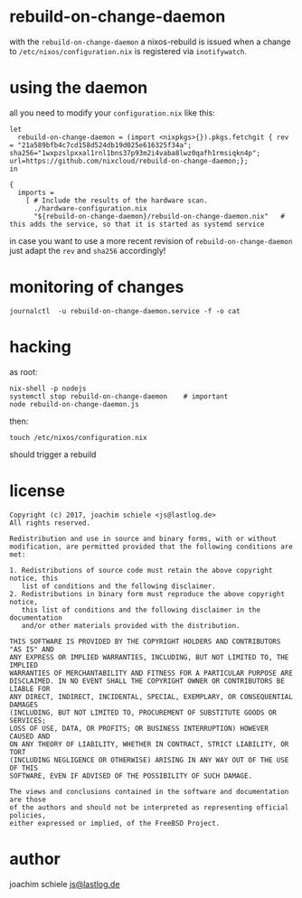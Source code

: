 # rebuild-on-change-daemon

with the `rebuild-on-change-daemon` a nixos-rebuild is issued when a change to `/etc/nixos/configuration.nix` is registered via `inotifywatch`.

# using the daemon

all you need to modify your `configuration.nix` like this:

    let
      rebuild-on-change-daemon = (import <nixpkgs>{}).pkgs.fetchgit { rev = "21a589bfb4c7cd158d524db19d025e616325f34a"; sha256="1wxpzslpxxal1rnl1bns37p93m2i4vaba8lwz0qafh1rmsiqkn4p"; url=https://github.com/nixcloud/rebuild-on-change-daemon;};
    in
    
    {
      imports =
        [ # Include the results of the hardware scan.
          ./hardware-configuration.nix
          "${rebuild-on-change-daemon}/rebuild-on-change-daemon.nix"   # this adds the service, so that it is started as systemd service

in case you want to use a more recent revision of `rebuild-on-change-daemon` just adapt the `rev` and `sha256` accordingly!

# monitoring of changes

    journalctl  -u rebuild-on-change-daemon.service -f -o cat

# hacking

as root:

    nix-shell -p nodejs
    systemctl stop rebuild-on-change-daemon    # important
    node rebuild-on-change-daemon.js

then:

    touch /etc/nixos/configuration.nix

should trigger a rebuild

# license

    Copyright (c) 2017, joachim schiele <js@lastlog.de>
    All rights reserved.
    
    Redistribution and use in source and binary forms, with or without
    modification, are permitted provided that the following conditions are met:
    
    1. Redistributions of source code must retain the above copyright notice, this
       list of conditions and the following disclaimer.
    2. Redistributions in binary form must reproduce the above copyright notice,
       this list of conditions and the following disclaimer in the documentation
       and/or other materials provided with the distribution.
    
    THIS SOFTWARE IS PROVIDED BY THE COPYRIGHT HOLDERS AND CONTRIBUTORS "AS IS" AND
    ANY EXPRESS OR IMPLIED WARRANTIES, INCLUDING, BUT NOT LIMITED TO, THE IMPLIED
    WARRANTIES OF MERCHANTABILITY AND FITNESS FOR A PARTICULAR PURPOSE ARE
    DISCLAIMED. IN NO EVENT SHALL THE COPYRIGHT OWNER OR CONTRIBUTORS BE LIABLE FOR
    ANY DIRECT, INDIRECT, INCIDENTAL, SPECIAL, EXEMPLARY, OR CONSEQUENTIAL DAMAGES
    (INCLUDING, BUT NOT LIMITED TO, PROCUREMENT OF SUBSTITUTE GOODS OR SERVICES;
    LOSS OF USE, DATA, OR PROFITS; OR BUSINESS INTERRUPTION) HOWEVER CAUSED AND
    ON ANY THEORY OF LIABILITY, WHETHER IN CONTRACT, STRICT LIABILITY, OR TORT
    (INCLUDING NEGLIGENCE OR OTHERWISE) ARISING IN ANY WAY OUT OF THE USE OF THIS
    SOFTWARE, EVEN IF ADVISED OF THE POSSIBILITY OF SUCH DAMAGE.
    
    The views and conclusions contained in the software and documentation are those
    of the authors and should not be interpreted as representing official policies,
    either expressed or implied, of the FreeBSD Project.

# author

joachim schiele <js@lastlog.de>
